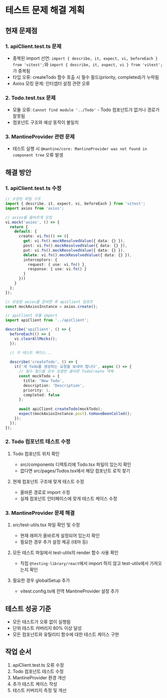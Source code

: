 # 테스트 문제 해결 계획

## 현재 문제점

### 1. apiClient.test.ts 문제
- 중복된 import 선언: `import { describe, it, expect, vi, beforeEach } from 'vitest';`와 `import { describe, it, expect, vi } from 'vitest';`가 중복됨
- 타입 오류: createTodo 함수 호출 시 필수 필드(priority, completed)가 누락됨
- Axios 모킹 문제: 인터셉터 설정 관련 오류

### 2. Todo.test.tsx 문제
- 모듈 오류: `Cannot find module '../Todo'` - Todo 컴포넌트가 없거나 경로가 잘못됨
- 컴포넌트 구조와 예상 동작이 불일치

### 3. MantineProvider 관련 문제
- 테스트 실행 시 `@mantine/core: MantineProvider was not found in component tree` 오류 발생

## 해결 방안

### 1. apiClient.test.ts 수정
```typescript
// 수정된 파일 구조
import { describe, it, expect, vi, beforeEach } from 'vitest';
import axios from 'axios';

// axios를 올바르게 모킹
vi.mock('axios', () => {
  return {
    default: {
      create: vi.fn(() => ({
        get: vi.fn().mockResolvedValue({ data: {} }),
        post: vi.fn().mockResolvedValue({ data: {} }),
        put: vi.fn().mockResolvedValue({ data: {} }),
        delete: vi.fn().mockResolvedValue({ data: {} }),
        interceptors: {
          request: { use: vi.fn() },
          response: { use: vi.fn() }
        }
      }))
    }
  };
});

// 모킹된 axios를 준비한 후 apiClient 임포트
const mockAxiosInstance = axios.create();

// apiClient 모듈 import
import apiClient from '../apiClient';

describe('apiClient', () => {
  beforeEach(() => {
    vi.clearAllMocks();
  });

  // 각 테스트 케이스...
  
  describe('createTodo', () => {
    it('새 Todo를 생성하는 요청을 보내야 합니다', async () => {
      // 필수 필드를 모두 포함한 올바른 TodoCreate 객체
      const mockTodo = {
        title: 'New Todo',
        description: 'Description',
        priority: 1,
        completed: false
      };
      
      await apiClient.createTodo(mockTodo);
      expect(mockAxiosInstance.post).toHaveBeenCalled();
    });
  });
});
```

### 2. Todo 컴포넌트 테스트 수정
1. Todo 컴포넌트 위치 확인
   - src/components 디렉토리에 Todo.tsx 파일이 있는지 확인
   - 없다면 src/pages/Todos.tsx에서 해당 컴포넌트 로직 찾기

2. 현재 컴포넌트 구조에 맞게 테스트 수정
   - 올바른 경로로 import 수정
   - 실제 컴포넌트 인터페이스에 맞게 테스트 케이스 수정

### 3. MantineProvider 문제 해결
1. src/test-utils.tsx 파일 확인 및 수정
   - 현재 래퍼가 올바르게 설정되어 있는지 확인
   - 필요한 경우 추가 설정 제공 (테마 등)

2. 모든 테스트 파일에서 test-utils의 render 함수 사용 확인
   - 직접 `@testing-library/react`에서 import 하지 않고 test-utils에서 가져오는지 확인

3. 필요한 경우 globalSetup 추가
   - vitest.config.ts에 전역 MantineProvider 설정 추가

## 테스트 성공 기준
- 모든 테스트가 오류 없이 실행됨
- 단위 테스트 커버리지 80% 이상 달성
- 모든 컴포넌트와 유틸리티 함수에 대한 테스트 케이스 구현

## 작업 순서
1. apiClient.test.ts 오류 수정
2. Todo 컴포넌트 테스트 수정
3. MantineProvider 환경 개선
4. 추가 테스트 케이스 작성
5. 테스트 커버리지 측정 및 개선 